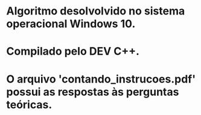 # Algoritmo desolvolvido no sistema operacional Windows 10.
# Compilado pelo DEV C++.
# O arquivo 'contando_instrucoes.pdf' possui as respostas às perguntas teóricas.
